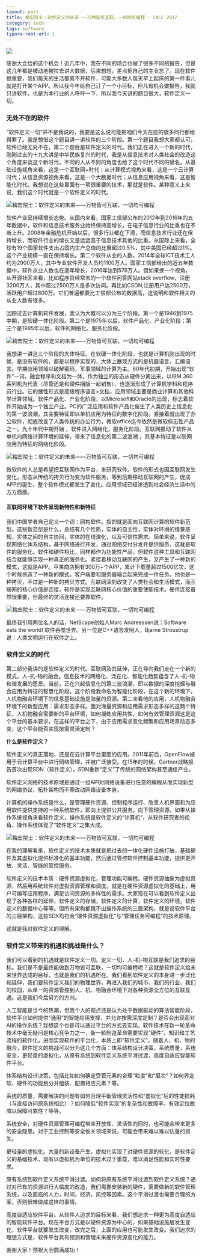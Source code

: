 ```yaml
---
layout: post
title: 梅宏院士：软件定义的未来 ——万物皆可互联，一切均可编程 - CNCC 2017
category: tech
tags: software
typora-root-url: 1
---
```

![](https://cdn.kelu.org/blog/tags/network.jpg)

感谢大会给的这个机会！近几年中，我在不同的场合也做了很多不同的报告，但是这几年都是被动地被拉去讲大数据，后来想想，差点把自己的主业忘了。现在软件很重要，我们每天的生活都离不开软件，可能大多数人每天早上起床的第一件事儿就是打开某个APP。所以我今年给自己订了一个小目标，但凡有机会做报告，我就只讲软件，也是为本行业的人呼吁一下，所以我今天讲的题目很大，软件定义一切。

### 无处不在的软件

“软件定义一切”并不是我说的，我要是这么说可能把咱们今天在座的很多同行都给得罪了。我是想借这个题目讲一讲软件的三个阶段。第一个题目我想大家都认可，软件已经无处不在，第二个题目是软件定义的时代。我们正在进入一个新的时代，刚刚过去的十九大讲是中华民族复兴的时代，我是从信息技术对人类社会的改造这个角度来谈这个新时代，不同的人从不同的角度也给了这个时代不同的赋名。从基础设施视角来看，这是一个互联网+时代；从计算模式视角来看，这是一个云计算时代；从信息资源视角来看，这是一个大数据时代；从信息应用视角来看，这是智能化时代。我想说在这些里面有一项很重要的技术，那就是软件。某种意义上来说，我们这个时代就是一个软件定义的时代。

![梅宏院士：软件定义的未来——万物皆可互联，一切均可编程](https://cdn.kelu.org/blog/2019/10/59f35a5502be0.jpg)

软件产业呈持续增长态势。从国内来看，国家工信部公布的2012年到2016年的五年数据中，软件和信息技术服务业始终保持高增长，在电子信息行业的比重也在不断上升。2008年金融危机开始以后，很多行业都在下滑，而信息技术行业还在保持增长，而软件行业的增长又是远远高于信息技术其他的比重。从国际上来看，全球有19个国家软件支出占国内生产总值的比重超过0.5%，其中美国已经超过1%。这个产业规模一直在保持增长。第二个软件从业的人数，2014年全球ICT技术工人约为2900万人，其中专业软件开发人员约1100万人。国家工信部给出的近五年数据中，软件从业人数也在逐年增长，2016年达到576万人。但如果换一个视角，从开源社区来看，比如程序员经常去的一个软件问答网站stack overflow，注册3200万人，其中超过2500万人是多次访问。再比如CSDN,注册用户达2500万，活跃用户超过800万。它们普遍都要比工信部公布的数据高，这说明和软件相关的从业人数有很多。

回顾过去计算机软件发展，我认为大概可以分为三个阶段。第一个是1946到1975中期，是软硬一体化阶段。第二个是1975年以后，软件产品化、产业化阶段；第三个是1995年以后，软件的网络化、服务化阶段。

![梅宏院士：软件定义的未来——万物皆可互联，一切均可编程](https://cdn.kelu.org/blog/2019/10/59f35a8795d0f.jpg)

我想讲一讲这三个阶段的大体特征。在软硬一体化阶段，也就是计算机刚出现的时候，是没有软件的，都是以程序实现的，大体上展现方式的是机器语言，汇编语言。早期应用领域以破解密码，军事领域的计算为主。60年代初期，开始出现“软件”一词，融合程序和文档为一体，作为独立的形态从硬件分离出来，以IBM 360系列机为代表（尽管还是和硬件捆版一起销售），也逐渐形成了计算机学科和程序员行业。它的展性形式是高级程序语言+文档，应用领域主要是商业计算和其他科学计算领域。软件产品化、产业化阶段，以Microsoft和Oracle的出现，标志着软件开始成为一个独立产业。PC的广泛应用和软件产品化催生了人类历史上信息化的第一波浪潮，其主要特征即以单机应用为特征的数字化阶段。紧接着就出现了办公软件，彻底改变了人类传统的办公行为，微软office迄今依然是微软标志性产品之一。九十年代中期开始 ，软件进入网络化，服务化阶段。互联网推动了软件从单机向网络计算环境的延伸，带来了信息化的第二波浪潮 ，其基本特征是以联网应用为特征的网络化阶段。 

![梅宏院士：软件定义的未来——万物皆可互联，一切均可编程](https://cdn.kelu.org/blog/2019/10/59f357dd7e495.jpg)

做软件的人总是希望把互联网作为平台，来研究软件。软件的形式也因互联网发生变化，形态从传统的拷贝行为变为软件服务，等到后期移动互联网的产生，促成APP的诞生，整个软件模式都发生了变化。应用领域已经渗透到社会经济生活中的方方面面。

#### 互联网环境下软件呈现新特性和新特征

我们中国学者自己定义一个词：网构软件。指的就是面向互联网计算的软件新范型。这些新范型是什么，总结有几个性质，实体的自主性，实体对环境的情景感知，实体之间的自主协同，实体的在线演化，以及可信性需求。简单来说，软件呈现网络化体系结构，基于网络进行开发，通过网络交付分发并提供服务，这就是软件的服务化。软件和硬件相比，同样都作为功能性产品，但软件这种工具和互联网结合就能够实现一种真正的服务化。紧接着移动互联网的产生，又产生了一种新的模式，这就是APP。苹果商店拥有300万+个APP，累计下载量超过1500亿次。这个时候创造了一种新的模式，客户端要和服务器端合起来完成一件任务，他也是一种拷贝，不过是一种新的拷贝方式。互联网深刻改变了人类社会和生活模式，而互联网的核心价值是连接，软件是实现互联网核心价值的重要使能技术。硬件连接虽然很重要，但最终的灵活连接还要靠软件。

![梅宏院士：软件定义的未来——万物皆可互联，一切均可编程](https://cdn.kelu.org/blog/2019/10/59f3580f067b2.jpg)

最终我引用两位名人的话，NetScape创始人Marc Andreessen说：Software eats the world! 软件吞噬世界。另一位是C++语言发明人，Bjarne Stroustrup说：人类文明运行在软件之上。

### **软件定义的时代**

第二部分我讲的是软件定义的时代。互联网及其延伸，正在导向我们走在一个新的模式，人-机-物的融合。信息技术的网络化、泛在化、智能化趋势蕴含了人-机-物和谐发展的愿景。当前，正在兴起信息化的第三波浪潮，即以数据的深度挖掘与融合应用为特征的智慧化阶段。这个阶段我命名为智能化阶段，在这个新的环境下，人机物融合环境下的信息基础设施是海量的资源。第二来看他的应用，人机物融合环境下的新型应用：需求形态多样。面对海量资源和应用需求形态多样的这两个特征，人机物融合需要新的平台环境，如何凝练应用共性，如何有效管理资源这是这个平台的基本要求。在这样的平台之下，由于应用需求变化频繁和应用场景动态多变，这个平台能否实现按需灵活定制？

**什么是软件定义？**

软件定义的真正落地，还是在云计算平台里面的应用。2011年前后，OpenFlow被用于云计算平台中进行网络管理，并被广泛接受。在15年的时候，Gartner战略报告首次出现SDN（软件定义），SDN重新“定义”了传统的网络架构甚至通信产业。

软件定义网络的技术原理是通过一组API对网络设备进行任意的编程从而实现新型的网络协议、拓扑架构而不需改动网络设备本身。

计算机的操作系统是什么，是管理硬件资源、控制程序运行、改善人机界面和为应用软件提供支持的一种系统软件，即向上提供公共服务，向下管理资源。如果从操作系统视角来看软件定义，操作系统是软件定义的“计算机”，从软件研究者的视角，操作系统体现了“软件定义”之集大成。

![梅宏院士：软件定义的未来——万物皆可互联，一切均可编程](https://cdn.kelu.org/blog/2019/10/59f35bbea563f.jpg)

在我的理解看来，软件定义的技术本质就是把过去的一体化硬件设施打破，基础硬件及其虚拟化提供标准化的基本功能，然后通过管控软件控制基本功能，提供更开放、灵活、智能的管控服务。

软件定义的技术本质：硬件资源虚拟化，管理功能可编程。硬件资源抽象为虚拟资源，然后用系统软件对虚拟资源管理和调度。就是在硬件资源虚拟化的基础上，用户可编写应用程序，满足访问资源的多样性的需求。大家现在可以看到软件定义出现了各种各样的延伸，软件定义的存储，软件定义的计算，软件定义的环境，软件定义的数据中心等等。但所有架构都跳不出操作系统的三层架构，就是说软件平台的三层架构，这些SDX均符合“硬件资源虚拟化”与“管理任务可编程”的技术原理。

这就是我对软件定义的理解。

### 软件定义带来的机遇和挑战是什么？

我们可以看到的机遇就是软件定义一切。定义一切，人-机-物互联是我们追求的目标。我们是不是最终能做到万物皆可互联，一切均可编程呢？这就是软件定义给未来世界达成的目标，也就是我们的机遇所在。我们看到软件定义的本身进一步泛化和延伸，我们要软件定义我们的物理世界，再进入我们的城市、我们的行业、我们的校园，从单一的资源管控到人、机、物融合环境下对各种资源全方位的互联互通。这是我们今后努力的方向。

人工智能是当今的热潮，但我个人的观点还是认为处于数据驱动的算法智能阶段，软件平台如何提供“通用”的智能应用支撑，并允许按需深度定制？是否会出现面对AI的操作系统？我想这个也是可以通过平台的方式去实现。软件技术在新一轮革命技术中毫无疑问是核心竞争力之一，新一轮制造革命需要实现“硬件”、知识和工艺流程的软件化，进而实现软件的平台化，本质上即“软件定义”。随着人、机、物的融合，软件定义的挑战可以分为这几个方面：体系结构设计决策，系统质量，系统安全，更轻量的虚拟化，从原有系统到软件定义系统平滑过渡，高度自适应智能软件平台。

体系结构设计决策，包括比如如何确定受管元素的合理“粒度”和“层次”？如何界定软、硬件的功能划分并组装、配置相应元素？等。

系统的质量，需要解决的问题有如何合理平衡管理灵活性和“虚拟化”后的性能损耗（与直接访问原系统相比）？如何降低“软件实现”的复杂性和故障率，有效定位故障以保障可靠性？等等。

系统安全，对硬件资源管理可编程带来开放性、灵活性的同时，也可能会带来更多的安全隐患。对于工业控制等安全攸关领域来说，可能会带来难以难以估量的损失。

更轻量的虚拟化。大量的新设备产生，虚拟化实现了对硬件资源的软化，是软件定义的基础技术，现有以虚拟机为单位的技术过于重载，难以满足性能和实时性要求。

原有系统到软件定义系统平滑过渡。如何将原有系统平滑过渡到软件定义系统？通过对已有的资源进行大幅度的改造，我们需要安装新的硬件，需要做新的软件管理系统，以及面临的人力，时间，经济，风控等因素。这个平滑过渡也需要合理的方案，否则很难做成这样的事情。

高度自适应软件平台。从软件人追求的目标来看，我们想追求一种更为高度自适应的智能软件平台。现在平台方式是以硬件资源为中心的，如果基础设施层发生变化，软件平台就要发生改变，改完之后，上面的应用也可能发生改变。我们追求的理想方式是，软件平台具有预测和管理未来硬件资源变化的能力。

谢谢大家！预祝大会圆满成功！